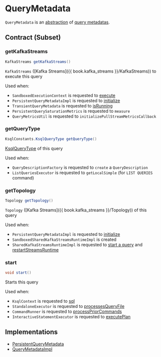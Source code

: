 # QueryMetadata

`QueryMetadata` is an [abstraction](#contract) of [query metadatas](#implementations).

## Contract (Subset)

### <span id="getKafkaStreams"> getKafkaStreams

```java
KafkaStreams getKafkaStreams()
```

`KafkaStreams` ([Kafka Streams]({{ book.kafka_streams }}/KafkaStreams)) to execute this query

Used when:

* `SandboxedExecutionContext` is requested to [execute](SandboxedExecutionContext.md#execute)
* `PersistentQueryMetadataImpl` is requested to [initialize](PersistentQueryMetadataImpl.md#initialize)
* `TransientQueryMetadata` is requested to [isRunning](TransientQueryMetadata.md#isRunning)
* `PersistentQuerySaturationMetrics` is requested to `measure`
* `QueryMetricsUtil` is requested to `initializePullStreamMetricsCallback`

### <span id="getQueryType"> getQueryType

```java
KsqlConstants.KsqlQueryType getQueryType()
```

[KsqlQueryType](KsqlQueryType.md) of this query

Used when:

* `QueryDescriptionFactory` is requested to `create` a `QueryDescription`
* `ListQueriesExecutor` is requested to `getLocalSimple` (for `LIST QUERIES` command)

### <span id="getTopology"> getTopology

```java
Topology getTopology()
```

`Topology` ([Kafka Streams]({{ book.kafka_streams }}/Topology)) of this query

Used when:

* `PersistentQueryMetadataImpl` is requested to [initialize](PersistentQueryMetadataImpl.md#initialize)
* `SandboxedSharedKafkaStreamsRuntimeImpl` is created
* `SharedKafkaStreamsRuntimeImpl` is requested to [start a query](SharedKafkaStreamsRuntimeImpl.md#start) and [restartStreamsRuntime](SharedKafkaStreamsRuntimeImpl.md#restartStreamsRuntime)

### <span id="start"> start

```java
void start()
```

Starts this query

Used when:

* `KsqlContext` is requested to [sql](embedded/KsqlContext.md#sql)
* `StandaloneExecutor` is requested to [processesQueryFile](rest/StandaloneExecutor.md#processesQueryFile)
* `CommandRunner` is requested to [processPriorCommands](rest/CommandRunner.md#processPriorCommands)
* `InteractiveStatementExecutor` is requested to [executePlan](rest/InteractiveStatementExecutor.md#executePlan)

## Implementations

* [PersistentQueryMetadata](PersistentQueryMetadata.md)
* [QueryMetadataImpl](QueryMetadataImpl.md)
